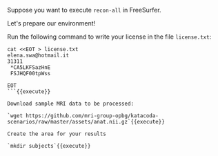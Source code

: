 Suppose you want to execute `recon-all` in FreeSurfer.

Let's prepare our environment!

Run the following command to write your license in the file `license.txt`:

```
cat <<EOT > license.txt
elena.swa@hotmail.it
31311
 *CA5LKFSazHnE
 FSJHQF00tpWss

EOT
```{{execute}}

Download sample MRI data to be processed:

`wget https://github.com/mri-group-opbg/katacoda-scenarios/raw/master/assets/anat.nii.gz`{{execute}}

Create the area for your results

`mkdir subjects`{{execute}}